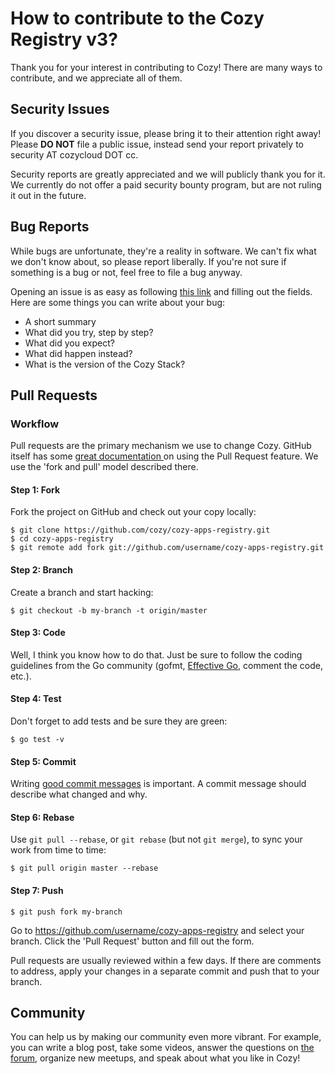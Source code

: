 How to contribute to the Cozy Registry v3?
==========================================

Thank you for your interest in contributing to Cozy! There are many ways to
contribute, and we appreciate all of them.


Security Issues
---------------

If you discover a security issue, please bring it to their attention right
away! Please **DO NOT** file a public issue, instead send your report
privately to security AT cozycloud DOT cc.

Security reports are greatly appreciated and we will publicly thank you for
it. We currently do not offer a paid security bounty program, but are not
ruling it out in the future.


Bug Reports
-----------

While bugs are unfortunate, they're a reality in software. We can't fix what
we don't know about, so please report liberally. If you're not sure if
something is a bug or not, feel free to file a bug anyway.

Opening an issue is as easy as following [this
link](https://github.com/cozy/cozy-apps-registry/issues/new) and filling out the
fields. Here are some things you can write about your bug:

- A short summary
- What did you try, step by step?
- What did you expect?
- What did happen instead?
- What is the version of the Cozy Stack?


Pull Requests
-------------

### Workflow

Pull requests are the primary mechanism we use to change Cozy. GitHub itself
has some [great documentation
](https://help.github.com/categories/collaborating-with-issues-and-pull-requests/)
on using the Pull Request feature. We use the 'fork and pull' model described
there.

#### Step 1: Fork

Fork the project on GitHub and check out your copy locally:

```
$ git clone https://github.com/cozy/cozy-apps-registry.git
$ cd cozy-apps-registry
$ git remote add fork git://github.com/username/cozy-apps-registry.git
```

#### Step 2: Branch

Create a branch and start hacking:

```
$ git checkout -b my-branch -t origin/master
```

#### Step 3: Code

Well, I think you know how to do that. Just be sure to follow the coding
guidelines from the Go community (gofmt, [Effective
Go](https://golang.org/doc/effective_go.html), comment the code, etc.).

#### Step 4: Test

Don't forget to add tests and be sure they are green:

```
$ go test -v
```

#### Step 5: Commit

Writing [good commit
messages](http://tbaggery.com/2008/04/19/a-note-about-git-commit-messages.html)
is important. A commit message should describe what changed and why.

#### Step 6: Rebase

Use `git pull --rebase`, or `git rebase` (but not `git merge`), to sync your
work from time to time:

```
$ git pull origin master --rebase
```

#### Step 7: Push

```
$ git push fork my-branch
```

Go to https://github.com/username/cozy-apps-registry and select your branch. Click the
'Pull Request' button and fill out the form.

Pull requests are usually reviewed within a few days. If there are comments to
address, apply your changes in a separate commit and push that to your branch.


Community
---------

You can help us by making our community even more vibrant. For example, you
can write a blog post, take some videos, answer the questions on [the
forum](https://forum.cozycloud.cc), organize new meetups, and speak about what
you like in Cozy!
